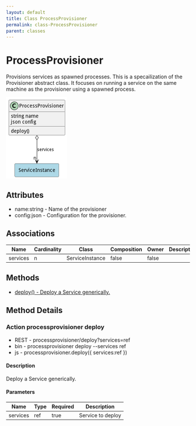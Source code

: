 ```yaml
---
layout: default
title: Class ProcessProvisioner
permalink: class-ProcessProvisioner
parent: classes
---
```


# ProcessProvisioner

Provisions services as spawned processes. This is a specailization of the Provisioner abstract class. It focuses on running a service on the same machine as the provisioner using a spawned process.

![Logical Diagram](./logical.png)

## Attributes

* name:string - Name of the provisioner
* config:json - Configuration for the provisioner.


## Associations

| Name | Cardinality | Class | Composition | Owner | Description |
| --- | --- | --- | --- | --- | --- |
| services | n | ServiceInstance | false | false |  |







## Methods

* [deploy() - Deploy a Service generically.](#action-deploy)


<h2>Method Details</h2>
    
### Action processprovisioner deploy



* REST - processprovisioner/deploy?services=ref
* bin - processprovisioner deploy --services ref
* js - processprovisioner.deploy({ services:ref })

#### Description
Deploy a Service generically.

#### Parameters

| Name | Type | Required | Description |
|---|---|---|---|
| services | ref |true | Service to deploy |





